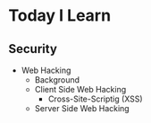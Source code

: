 # Today I Learn

## Security
* Web Hacking
  - Background
  - Client Side Web Hacking
    + Cross-Site-Scriptig (XSS)
  - Server Side Web Hacking
